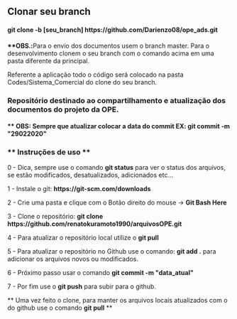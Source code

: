 <h2>Clonar seu branch</h2>
<h4><strong>git clone -b [seu_branch] https://github.com/Darienzo08/ope_ads.git</strong></h4>
<p><strong>**OBS.:</strong>Para o envio dos documentos usem o branch master. Para o desenvolvimento clonem o seu branch com o comando acima em uma pasta diferente da principal.</p>
<p>Referente a aplicação todo o código será colocado na pasta Codes/Sistema_Comercial do clone do seu branch.</p>

<h3>Repositório destinado ao compartilhamento e atualização dos documentos do projeto da OPE.</h3>

<h4>** OBS: Sempre que atualizar colocar a data do commit EX: git commit -m "29022020"</h4>

<h3>** Instruções de uso **</h3>
<p>0 - Dica, sempre use o comando <strong>git status</strong> para ver o status dos arquivos, se estão modificados, desatualizados, adicionados etc...</p>
<p>1 - Instale o git: <strong>https://git-scm.com/downloads</strong></p>
<p>2 - Crie uma pasta e clique com o Botão direito do mouse -> <strong>Git Bash Here</strong></p>
<p>3 - Clone o repositório: <strong>git clone https://github.com/renatokuramoto1990/arquivosOPE.git</strong></p>
<p>4 - Para atualizar o repositório local utilize o <strong>git pull</strong></p>
<p>5 - Para atualizar o repositório no Github use o comando: <strong>git add .</strong> para adicionar os arquivos novos ou modificados.</p>
<p>6 - Próximo passo usar o comando <strong>git commit -m "data_atual"</strong></p>
<p>7 - Por fim use o <strong>git push</strong> para subir para o github.</p>

<p>** Uma vez feito o clone, para manter os arquivos locais atualizados com o do github use o comando <strong>git pull</strong> **</p>

